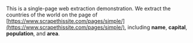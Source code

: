 This is a single-page web extraction demonstration. We extract the countries of the world on the page of [https://www.scrapethissite.com/pages/simple/](https://www.scrapethissite.com/pages/simple/), including **name**, **capital**, **population**, and **area**.